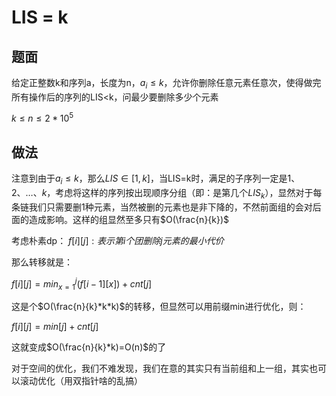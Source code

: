 # LIS = k

## 题面

给定正整数k和序列a，长度为n，$a_i\leq k$，允许你删除任意元素任意次，使得做完所有操作后的序列的LIS<k，问最少要删除多少个元素

$k\leq n\leq 2*10^5$

## 做法

注意到由于$a_i\leq k$，那么$LIS\in[1,k]$，当LIS=k时，满足的子序列一定是$1、2、\dots、k$，考虑将这样的序列按出现顺序分组（即：是第几个$LIS_k$），显然对于每条链我们只需要删1种元素，当然被删的元素也是非下降的，不然前面组的会对后面的造成影响。这样的组显然至多只有$O(\frac{n}{k})$

考虑朴素dp：
$f[i][j]:表示第i个团删除j元素的最小代价$

那么转移就是：

$f[i][j] = min_{x=1}^j(f[i - 1][x])+cnt[j]$

这是个$O(\frac{n}{k}*k*k)$的转移，但显然可以用前缀min进行优化，则：

$f[i][j]=min[j]+cnt[j]$

这就变成$O(\frac{n}{k}*k)=O(n)$的了

对于空间的优化，我们不难发现，我们在意的其实只有当前组和上一组，其实也可以滚动优化（用双指针啥的乱搞）

